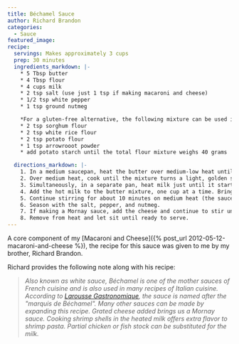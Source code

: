 ```yaml
---
title: Béchamel Sauce
author: Richard Brandon
categories:
  - Sauce
featured_image:
recipe:
  servings: Makes approximately 3 cups
  prep: 30 minutes
  ingredients_markdown: |-
    * 5 Tbsp butter
    * 4 Tbsp flour
    * 4 cups milk
    * 2 tsp salt (use just 1 tsp if making macaroni and cheese)
    * 1/2 tsp white pepper
    * 1 tsp ground nutmeg

    *For a gluten-free alternative, the following mixture can be used in place of the flour:*
    * 2 tsp sorghum flour
    * 2 tsp white rice flour
    * 2 tsp potato flour
    * 1 tsp arrowrooot powder
    * add potato starch until the total flour mixture weighs 40 grams

  directions_markdown: |-
    1. In a medium saucepan, heat the butter over medium-low heat until melted. Add the flour and stir until smooth. This process makes a roux.
    2. Over medium heat, cook until the mixture turns a light, golden sandy color, about 5 minutes.
    3. Simultaneously, in a separate pan, heat milk just until it starts to boil.
    4. Add the hot milk to the butter mixture, one cup at a time. Bring back to a boil.
    5. Continue stirring for about 10 minutes on medium heat (the sauce will become quite thick).
    6. Season with the salt, pepper, and nutmeg.
    7. If making a Mornay sauce, add the cheese and continue to stir until melted.
    8. Remove from heat and let sit until ready to serve.
---
```

A core component of my [Macaroni and Cheese]({% post_url 2012-05-12-macaroni-and-cheese %}), the recipe for this sauce was given to me by my brother, Richard Brandon.

Richard provides the following note along with his recipe:

> *Also known as white sauce, Béchamel is one of the mother sauces of French cuisine and is also used in many recipes of Italian cuisine.
> According to [Larousse Gastronomique](http://en.wikipedia.org/wiki/Larousse_Gastronomique), the sauce is named after the "marquis de Béchamel".
> Many other sauces can be made by expanding this recipe.
> Grated cheese added brings us a Mornay sauce.
> Cooking shrimp shells in the heated milk offers extra flavor to shrimp pasta.
> Partial chicken or fish stock can be substituted for the milk.*
